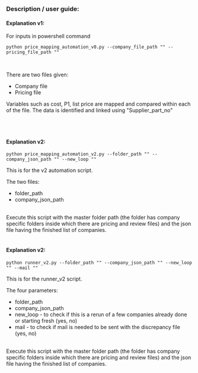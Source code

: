 ### Description / user guide:

#### Explanation v1:

For inputs in powershell command


```
python price_mapping_automation_v0.py --company_file_path "" --pricing_file_path ""

```
<br> 


There are two files given:
- Company file
- Pricing file 

 Variables such as cost, P1, list price are mapped and compared within each of the file.
 The data is identified and linked using "Supplier_part_no"

 
<br> 
 
<br> 


#### Explanation v2:

```
python price_mapping_automation_v2.py --folder_path "" --company_json_path "" --new_loop ""

```

This is for the v2 automation script. 

The two files:
- folder_path
- company_json_path

<br>
Execute this script with the master folder path (the folder has company specific folders inside which there are pricing and review files) and the json file having the finished list of companies.

<br> 
 
<br> 

#### Explanation v2:
```
python runner_v2.py --folder_path "" --company_json_path "" --new_loop "" --mail ""

```


This is for the runner_v2 script. 

The four parameters:
- folder_path
- company_json_path
- new_loop - to check if this is a rerun of a few companies already done or starting fresh (yes, no)
- mail - to check if mail is needed to be sent with the discrepancy file (yes, no)

<br>
Execute this script with the master folder path (the folder has company specific folders inside which there are pricing and review files) and the json file having the finished list of companies.
